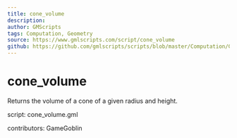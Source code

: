 ```yaml
---
title: cone_volume
description: 
author: GMScripts
tags: Computation, Geometry
source: https://www.gmlscripts.com/script/cone_volume
github: https://github.com/gmlscripts/scripts/blob/master/Computation/Geometry/cone_volume.gml
---
```


cone_volume
===========

Returns the volume of a cone of a given radius and height.

script: cone_volume.gml

contributors: GameGoblin